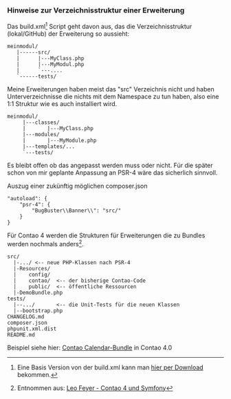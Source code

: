 ### Hinweise zur Verzeichnisstruktur einer Erweiterung
Das build.xml[^1] Script geht davon aus, das die Verzeichnisstruktur (lokal/GitHub) der Erweiterung so aussieht:

    meinmodul/
       |------src/
       |      |---MyClass.php
       |      |---MyModul.php
       |      `---....
       `------tests/

Meine Erweiterungen haben meist das "src" Verzeichnis nicht und haben Unterverzeichnisse die nichts mit dem Namespace zu tun haben, also eine 1:1 Struktur wie es auch installiert wird. 

    meinmodul/
         |---classes/
         |       |---MyClass.php
         |---modules/
         |       |---MyModule.php
         |---templates/...
         `---tests/

Es bleibt offen ob das angepasst werden muss oder nicht. Für die später schon von mir geplante  Anpassung an PSR-4 wäre das sicherlich sinnvoll.

Auszug einer zukünftig möglichen composer.json

    "autoload": {
        "psr-4": {
            "BugBuster\\Banner\\": "src/"
        }
    }

Für Contao 4 werden die Strukturen für Erweiterungen die zu Bundles werden nochmals anders[^2].

    src/
      |-.../ <-- neue PHP-Klassen nach PSR-4
      |-Resources/
      |    config/
      |    contao/  <-- der bisherige Contao-Code
      |    public/  <-- öffentliche Ressourcen
      |-DemoBundle.php
    tests/
      |--.../       <-- die Unit-Tests für die neuen Klassen
      |--bootstrap.php
    CHANGELOG.md
    composer.json
    phpunit.xml.dist
    README.md

Beispiel siehe hier: [Contao Calendar-Bundle](https://leofeyer.com/files/slides/2015/workshop/#36) in Contao 4.0

[^1]: Eine Basis Version von der build.xml kann man [hier per Download](http://jenkins-php.org/download/build.xml "Download build.xml") bekommen.

[^2]: Entnommen aus: [Leo Feyer - Contao 4 und Symfony](https://leofeyer.com/files/slides/2015/workshop/#35)